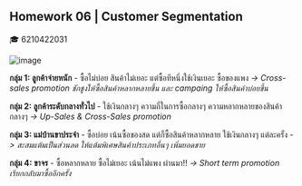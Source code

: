 ## Homework 06 | Customer Segmentation
:mortar_board: 6210422031


![image](https://user-images.githubusercontent.com/77830438/121920740-86fabb00-cd62-11eb-918c-daaba07f011e.png)


**กลุ่ม 1: ลูกค้าจ่ายหนัก** - ซื้อไม่บ่อย สินค้าไม่เยอะ แต่ซื้อทีหนึ่งใช้เงินเยอะ ซื้อของแพง *-> Cross-sales promotion ชักชูงให้ซื้อสินค้าหลากหลายขึ้น และ campaing ให้ซื้อสินค้าบ่อยขึ้น*

**กลุ่ม 2: ลูกค้าระดับกลางทั่วไป** - ใช้เงินกลางๆ ความถี่ในการซื้อกลางๆ ความหลากหลายของสินค้ากลางๆ *-> Up-Sales & Cross-Sales promotion*

**กลุ่ม 3: แม่บ้านขาประจำ** - ซื้อบ่อย เน้นซื้อของสด แต่ก็ซื้อสินค้าหลากหลาย ใช้เงินกลางๆ แต่ละครั้ง *-> สะสมแต้มเป็นส่วนลด ให้แต้มพิเศษสินค้าประเภทอื่นๆ เพิ่มยอดขาย* 

**กลุ่ม 4: ขาจร** - ซื้อหลากหลาย ซื้อไม่เยอะ เน้นไม่แพง ผ่านมา!! *-> Short term promotion เรียกกลับมาซื้ออีกครั้ง*
